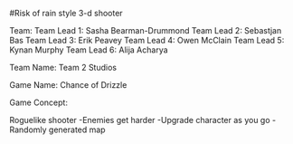 #Risk of rain style 3-d shooter

Team:
    Team Lead 1: Sasha Bearman-Drummond
    Team Lead 2: Sebastjan Bas
    Team Lead 3: Erik Peavey
    Team Lead 4: Owen McClain
    Team Lead 5: Kynan Murphy
    Team Lead 6: Alija Acharya

Team Name:
    Team 2 Studios

Game Name:
    Chance of Drizzle

Game Concept:

Roguelike shooter
    -Enemies get harder
    -Upgrade character as you go
    -Randomly generated map